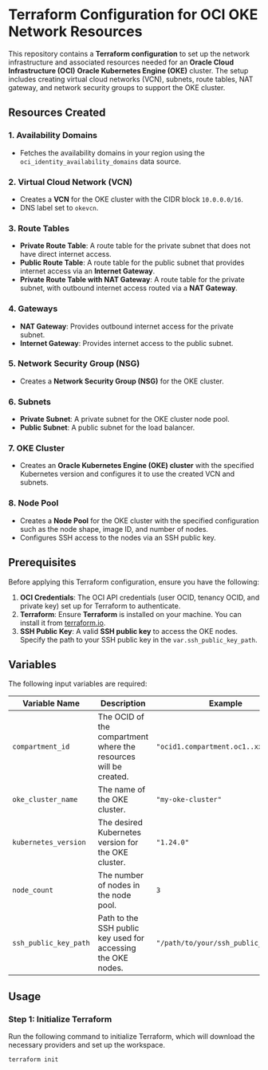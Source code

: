 # Terraform Configuration for OCI OKE Network Resources

This repository contains a **Terraform configuration** to set up the network infrastructure and associated resources needed for an **Oracle Cloud Infrastructure (OCI)** **Oracle Kubernetes Engine (OKE)** cluster. The setup includes creating virtual cloud networks (VCN), subnets, route tables, NAT gateway, and network security groups to support the OKE cluster.

## Resources Created

### 1. **Availability Domains**
- Fetches the availability domains in your region using the `oci_identity_availability_domains` data source.

### 2. **Virtual Cloud Network (VCN)**
- Creates a **VCN** for the OKE cluster with the CIDR block `10.0.0.0/16`.
- DNS label set to `okevcn`.

### 3. **Route Tables**
- **Private Route Table**: A route table for the private subnet that does not have direct internet access.
- **Public Route Table**: A route table for the public subnet that provides internet access via an **Internet Gateway**.
- **Private Route Table with NAT Gateway**: A route table for the private subnet, with outbound internet access routed via a **NAT Gateway**.

### 4. **Gateways**
- **NAT Gateway**: Provides outbound internet access for the private subnet.
- **Internet Gateway**: Provides internet access to the public subnet.

### 5. **Network Security Group (NSG)**
- Creates a **Network Security Group (NSG)** for the OKE cluster.

### 6. **Subnets**
- **Private Subnet**: A private subnet for the OKE cluster node pool.
- **Public Subnet**: A public subnet for the load balancer.

### 7. **OKE Cluster**
- Creates an **Oracle Kubernetes Engine (OKE) cluster** with the specified Kubernetes version and configures it to use the created VCN and subnets.

### 8. **Node Pool**
- Creates a **Node Pool** for the OKE cluster with the specified configuration such as the node shape, image ID, and number of nodes.
- Configures SSH access to the nodes via an SSH public key.

## Prerequisites

Before applying this Terraform configuration, ensure you have the following:

1. **OCI Credentials**: The OCI API credentials (user OCID, tenancy OCID, and private key) set up for Terraform to authenticate.
2. **Terraform**: Ensure **Terraform** is installed on your machine. You can install it from [terraform.io](https://www.terraform.io/).
3. **SSH Public Key**: A valid **SSH public key** to access the OKE nodes. Specify the path to your SSH public key in the `var.ssh_public_key_path`.

## Variables

The following input variables are required:

| Variable Name              | Description                                                            | Example                      |
|----------------------------|------------------------------------------------------------------------|------------------------------|
| `compartment_id`            | The OCID of the compartment where the resources will be created.       | `"ocid1.compartment.oc1..xxxx"` |
| `oke_cluster_name`          | The name of the OKE cluster.                                           | `"my-oke-cluster"`            |
| `kubernetes_version`        | The desired Kubernetes version for the OKE cluster.                    | `"1.24.0"`                   |
| `node_count`                | The number of nodes in the node pool.                                  | `3`                          |
| `ssh_public_key_path`       | Path to the SSH public key used for accessing the OKE nodes.           | `"/path/to/your/ssh_public_key.pub"` |

## Usage

### Step 1: Initialize Terraform

Run the following command to initialize Terraform, which will download the necessary providers and set up the workspace.

```bash
terraform init
